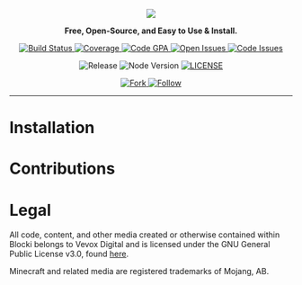 <p align="center">
  <img src="https://cdn.rawgit.com/VevoxDigital/Bloki/master/banner.png">
</p>
<p align="center"><strong>
  Free, Open-Source, and Easy to Use &amp; Install.
</strong></p>

<div align="center">
  <a href="https://travis-ci.org/VevoxDigital/Bloki">
    <img src="https://img.shields.io/travis/VevoxDigital/Bloki.svg?style=flat-square" alt="Build Status">
  </a>
  <a href="https://codeclimate.com/github/VevoxDigital/Bloki/coverage">
    <img src="https://img.shields.io/codeclimate/coverage/github/VevoxDigital/Bloki.svg?style=flat-square" alt="Coverage">
  </a>
  <a href="https://codeclimate.com/github/VevoxDigital/Bloki">
    <img src="https://img.shields.io/codeclimate/github/VevoxDigital/Bloki.svg?style=flat-square" alt="Code GPA">
  </a>
  <a href="https://github.com/VevoxDigital/Bloki/issues">
    <img src="https://img.shields.io/github/issues/VevoxDigital/Bloki.svg?style=flat-square" alt="Open Issues">
  </a>
  <a href="https://codeclimate.com/github/VevoxDigital/Bloki">
    <img src="https://img.shields.io/codeclimate/issues/github/VevoxDigital/Bloki.svg?style=flat-square" alt="Code Issues">
  </a>
</div>

<p align="center">
  <img src="https://img.shields.io/github/release/VevoxDigital/Bloki.svg?style=flat-square" alt="Release">
  <img src="https://img.shields.io/badge/node-4.0-blue.svg?style=flat-square" alt="Node Version">
  <a href="https://github.com/VevoxDigital/Bloki/blob/master/LICENSE">
    <img src="https://img.shields.io/github/license/VevoxDigital/Bloki.svg?style=flat-square" alt="LICENSE">
  </a>
</p>

<p align="center">
  <a href="#fork-destination-box">
    <img src="https://img.shields.io/github/forks/VevoxDigital/Bloki.svg?style=social&label=Fork" alt="Fork">
  </a>
  <a href="https://twitter.com/VevoxDigital">
    <img src="https://img.shields.io/twitter/follow/VevoxDigital.svg?style=social&label=Follow" alt="Follow">
  </a>
</p>

----

# Installation

# Contributions

# Legal
All code, content, and other media created or otherwise contained within Blocki belongs to Vevox Digital and is licensed under the GNU General Public License v3.0, found [here](https://github.com/VevoxDigital/Bloki/blob/master/LICENSE).

Minecraft and related media are registered trademarks of Mojang, AB.
